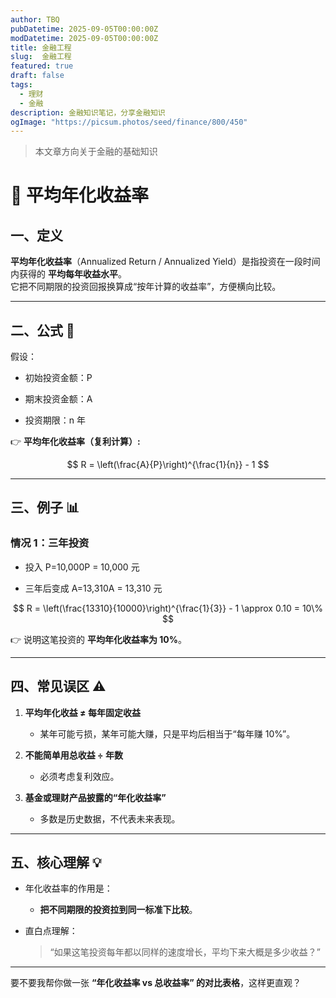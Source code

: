```yaml
---
author: TBQ
pubDatetime: 2025-09-05T00:00:00Z
modDatetime: 2025-09-05T00:00:00Z
title: 金融工程
slug:  金融工程
featured: true
draft: false
tags:
  - 理财
  - 金融
description: 金融知识笔记，分享金融知识
ogImage: "https://picsum.photos/seed/finance/800/450"
---
```

> 本文章方向关于金融的基础知识

# 📌 平均年化收益率

## 一、定义

**平均年化收益率**（Annualized Return / Annualized Yield）是指投资在一段时间内获得的 **平均每年收益水平**。  
它把不同期限的投资回报换算成“按年计算的收益率”，方便横向比较。

---

## 二、公式 🧮

假设：

- 初始投资金额：P
    
- 期末投资金额：A
    
- 投资期限：n 年
    

👉 **平均年化收益率（复利计算）:** 

$$ 
R = \left(\frac{A}{P}\right)^{\frac{1}{n}} - 1 
$$

---

## 三、例子 📊

### 情况 1：三年投资

- 投入 P=10,000P = 10,000 元
    
- 三年后变成 A=13,310A = 13,310 元    

$$
R = \left(\frac{13310}{10000}\right)^{\frac{1}{3}} - 1 \approx 0.10 = 10\%
$$

👉 说明这笔投资的 **平均年化收益率为 10%**。

---

## 四、常见误区 ⚠️

1. **平均年化收益 ≠ 每年固定收益**
    
    - 某年可能亏损，某年可能大赚，只是平均后相当于“每年赚 10%”。
        
2. **不能简单用总收益 ÷ 年数**
    
    - 必须考虑复利效应。
        
3. **基金或理财产品披露的“年化收益率”**
    
    - 多数是历史数据，不代表未来表现。
        

---

## 五、核心理解 💡

- 年化收益率的作用是：
    
    - **把不同期限的投资拉到同一标准下比较**。
        
- 直白点理解：
    
    > “如果这笔投资每年都以同样的速度增长，平均下来大概是多少收益？”
    

---

要不要我帮你做一张 **“年化收益率 vs 总收益率” 的对比表格**，这样更直观？

